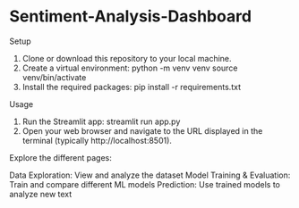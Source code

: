 # Sentiment-Analysis-Dashboard

Setup

1. Clone or download this repository to your local machine.
2. Create a virtual environment:
     python -m venv venv
     source venv/bin/activate
3. Install the required packages:
     pip install -r requirements.txt


Usage

1. Run the Streamlit app:
    streamlit run app.py
2. Open your web browser and navigate to the URL displayed in the terminal (typically http://localhost:8501).

Explore the different pages:

Data Exploration: View and analyze the dataset
Model Training & Evaluation: Train and compare different ML models
Prediction: Use trained models to analyze new text
